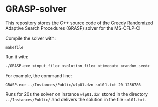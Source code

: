 # GRASP-solver
This repository stores the C++ source code of the Greedy Randomized Adaptive Search Procedures (GRASP) solver for the MS-CFLP-CI


Compile the solver with:

`makefile`

Run it with:

`./GRASP.exe <input_file> <solution_file> <timeout> <random_seed>`

For example, the command line:

`GRASP.exe ../Instances/Public/wlp01.dzn sol01.txt 20 1256786`

Runs for 20s the solver on instance `wlp01.dzn` stored in the directory `../Instances/Public/` and delivers the solution in the file `sol01.txt`.
